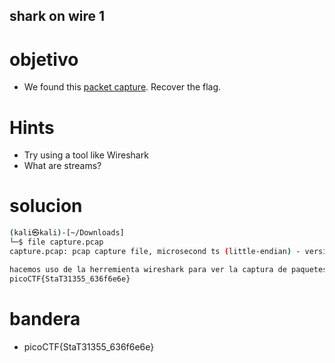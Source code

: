 ## shark on wire 1

# objetivo
- We found this [packet capture](https://jupiter.challenges.picoctf.org/static/483e50268fe7e015c49caf51a69063d0/capture.pcap). Recover the flag.

# Hints
- Try using a tool like Wireshark
- What are streams?

# solucion
``` bash 
(kali㉿kali)-[~/Downloads]
└─$ file capture.pcap
capture.pcap: pcap capture file, microsecond ts (little-endian) - version 2.4 (Ethernet, capture length 262144)

hacemos uso de la herremienta wireshark para ver la captura de paquetes que se hizo. seguimos los de protocolo udp, y vamos busscando hasta encontrar la bandera, ya que son varios paquetes.
picoCTF{StaT31355_636f6e6e}

```
# bandera
- picoCTF{StaT31355_636f6e6e}